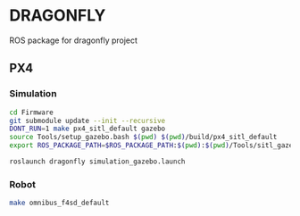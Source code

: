 # DRAGONFLY
ROS package for dragonfly project

## PX4

### Simulation
```bash
cd Firmware
git submodule update --init --recursive
DONT_RUN=1 make px4_sitl_default gazebo
source Tools/setup_gazebo.bash $(pwd) $(pwd)/build/px4_sitl_default
export ROS_PACKAGE_PATH=$ROS_PACKAGE_PATH:$(pwd):$(pwd)/Tools/sitl_gazebo
```
```bash
roslaunch dragonfly simulation_gazebo.launch
```

### Robot
```bash
make omnibus_f4sd_default
```
